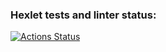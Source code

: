 ### Hexlet tests and linter status:
[![Actions Status](https://github.com/neuroenzo/python-project-83/actions/workflows/hexlet-check.yml/badge.svg)](https://github.com/neuroenzo/python-project-83/actions)